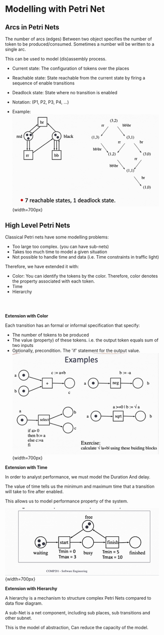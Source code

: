 # Modelling with Petri Net

## Arcs in Petri Nets
The number of arcs (edges) Between two object specifies the number of token to be produced/consumed. Sometimes a number will be written to a single arc.

This can be used to model (dis)assembly process.

- Current state: The configuration of tokens over the places
- Reachable state: State reachable from the current state by firing a sequence of enable transitions
- Deadlock state: State where no transition is enabled

- Notation: (P1, P2, P3, P4, ...)  
- Example:  
![alt text](resources/image34.png){width=700px}

## High Level Petri Nets
Classical Petri nets have some modelling problems:

- Too large too complex. (you can have sub-nets)
- Takes too much time to model a given situation
- Not possible to handle time and data (i.e. Time constraints in traffic light)

Therefore, we have extended it with:

- Color: You can identify the tokens by the color. Therefore, color denotes the property associated with each token.
- Time
- Hierarchy

<br></br>

**Extension with Color**

Each transition has an formal or informal specification that specify:

- The number of tokens to be produced
- The value (property) of these tokens. i.e. the output token equals sum of two inputs
- Optionally, precondition. The 'if' statement for the output value.
![alt text](resources/image35.png){width=700px}


**Extension with Time**

In order to analyst performance, we must model the Duration And delay.

The value of time tells us the minimum and maximum time that a transition will take to fire after enabled.

This allows us to model performance property of the system.

![alt text](resources/image36.png){width=700px}

**Extension with Hierarchy**

A hierarchy is a mechanism to structure complex Petri Nets compared to data flow diagram.

A sub-Net is a net component, including sub places, sub transitions and other subnet.

This is the model of abstraction, Can reduce the capacity of the model.
